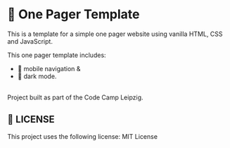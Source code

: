 # 📜 One Pager Template

This is a template for a simple one pager website using vanilla HTML, CSS and JavaScript.

This one pager template includes:

- 📱 mobile navigation &
- 🌙 dark mode.

<br>
Project built as part of the Code Camp Leipzig.

## 📖 LICENSE

This project uses the following license: MIT License
